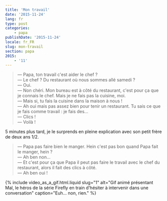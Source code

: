 ```yaml
---
title: 'Mon travail'
date: '2015-11-24'
lang: fr
type: post
categories:
    - papa
publishDate: '2015-11-24'
locale: fr_FR
slug: mon-travail
section: papa
2015:
    - '11'
---
```


> — Papa, ton travail c'est aider le chef ?  
> — Le chef ? Du restaurant où nous sommes allé samedi ?  
> — Oui.  
> — Non chéri. Mon bureau est à côté du restaurant, c'est pour ça que je connais le chef. Mais je ne fais pas la cuisine, moi.  
> — Mais si, tu fais la cuisine dans la maison à nous !  
> — Ah oui mais pas assez bien pour tenir un restaurant. Tu sais ce que je fais comme travail : je fais des...  
> — Clics !  
> — Voilà !

5 minutes plus tard, je le surprends en pleine explication avec son petit frère de deux ans 1/2.

> — Papa pas faire bien le manger. Hein c'est pas bon quand Papa fait le manger, hein ?  
> — Ah ben non...  
> — Et c'est pour ça que Papa il peut pas faire le travail avec le chef du restaurant, alors il fait des clics à côté.  
> — Ah ben oui !

{% include video_as_a_gif.html.liquid 
  slug="1" 
  alt="Gif animé présentant Mal, le héros de la série Firefly en train d'hésiter à intervenir dans une conversation" 
  caption="Euh… non, rien." 
%}
